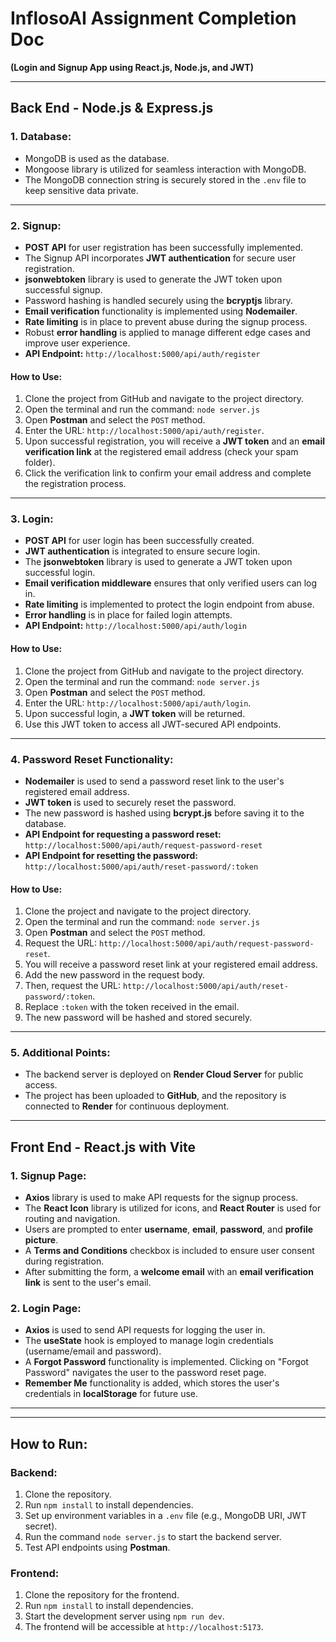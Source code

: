 # InflosoAI Assignment Completion Doc  
**(Login and Signup App using React.js, Node.js, and JWT)**

---

## **Back End - Node.js & Express.js**

### 1. **Database:**
- MongoDB is used as the database.
- Mongoose library is utilized for seamless interaction with MongoDB.
- The MongoDB connection string is securely stored in the `.env` file to keep sensitive data private.

---

### 2. **Signup:**
- **POST API** for user registration has been successfully implemented.
- The Signup API incorporates **JWT authentication** for secure user registration.
- **jsonwebtoken** library is used to generate the JWT token upon successful signup.
- Password hashing is handled securely using the **bcryptjs** library.
- **Email verification** functionality is implemented using **Nodemailer**.
- **Rate limiting** is in place to prevent abuse during the signup process.
- Robust **error handling** is applied to manage different edge cases and improve user experience.
- **API Endpoint:** `http://localhost:5000/api/auth/register`

#### How to Use:
1. Clone the project from GitHub and navigate to the project directory.
2. Open the terminal and run the command: `node server.js`
3. Open **Postman** and select the `POST` method.
4. Enter the URL: `http://localhost:5000/api/auth/register`.
5. Upon successful registration, you will receive a **JWT token** and an **email verification link** at the registered email address (check your spam folder).
6. Click the verification link to confirm your email address and complete the registration process.

---

### 3. **Login:**
- **POST API** for user login has been successfully created.
- **JWT authentication** is integrated to ensure secure login.
- The **jsonwebtoken** library is used to generate a JWT token upon successful login.
- **Email verification middleware** ensures that only verified users can log in.
- **Rate limiting** is implemented to protect the login endpoint from abuse.
- **Error handling** is in place for failed login attempts.
- **API Endpoint:** `http://localhost:5000/api/auth/login`

#### How to Use:
1. Clone the project from GitHub and navigate to the project directory.
2. Open the terminal and run the command: `node server.js`
3. Open **Postman** and select the `POST` method.
4. Enter the URL: `http://localhost:5000/api/auth/login`.
5. Upon successful login, a **JWT token** will be returned.
6. Use this JWT token to access all JWT-secured API endpoints.

---

### 4. **Password Reset Functionality:**
- **Nodemailer** is used to send a password reset link to the user's registered email address.
- **JWT token** is used to securely reset the password.
- The new password is hashed using **bcrypt.js** before saving it to the database.
- **API Endpoint for requesting a password reset:** `http://localhost:5000/api/auth/request-password-reset`
- **API Endpoint for resetting the password:** `http://localhost:5000/api/auth/reset-password/:token`

#### How to Use:
1. Clone the project and navigate to the project directory.
2. Open the terminal and run the command: `node server.js`
3. Open **Postman** and select the `POST` method.
4. Request the URL: `http://localhost:5000/api/auth/request-password-reset`.
5. You will receive a password reset link at your registered email address.
6. Add the new password in the request body.
7. Then, request the URL: `http://localhost:5000/api/auth/reset-password/:token`.
8. Replace `:token` with the token received in the email.
9. The new password will be hashed and stored securely.

---

### 5. **Additional Points:**
- The backend server is deployed on **Render Cloud Server** for public access.
- The project has been uploaded to **GitHub**, and the repository is connected to **Render** for continuous deployment.

---

## **Front End - React.js with Vite**

### 1. **Signup Page:**
- **Axios** library is used to make API requests for the signup process.
- The **React Icon** library is utilized for icons, and **React Router** is used for routing and navigation.
- Users are prompted to enter **username**, **email**, **password**, and **profile picture**.
- A **Terms and Conditions** checkbox is included to ensure user consent during registration.
- After submitting the form, a **welcome email** with an **email verification link** is sent to the user's email.

### 2. **Login Page:**
- **Axios** is used to send API requests for logging the user in.
- The **useState** hook is employed to manage login credentials (username/email and password).
- A **Forgot Password** functionality is implemented. Clicking on "Forgot Password" navigates the user to the password reset page.
- **Remember Me** functionality is added, which stores the user's credentials in **localStorage** for future use.

---

---

## **How to Run:**

### **Backend:**
1. Clone the repository.
2. Run `npm install` to install dependencies.
3. Set up environment variables in a `.env` file (e.g., MongoDB URI, JWT secret).
4. Run the command `node server.js` to start the backend server.
5. Test API endpoints using **Postman**.

### **Frontend:**
1. Clone the repository for the frontend.
2. Run `npm install` to install dependencies.
3. Start the development server using `npm run dev`.
4. The frontend will be accessible at `http://localhost:5173`.

